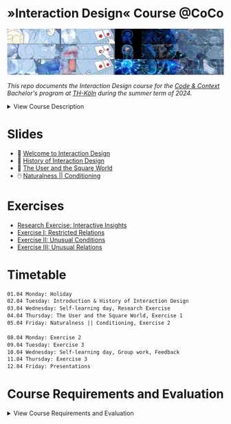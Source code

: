 # »Interaction Design« Course @CoCo

![Thumbnail](./src/design/cover.jpg)

_This repo documents the Interaction Design course for the [Code & Context](https://www.coco.study/) Bachelor's program at [TH-Köln](https://www.th-koeln.de/) during the summer term of 2024._


<details>
  <summary>View Course Description</summary>
  The course "Interaction Design (DF22)" offers an in-depth examination of the principles and methodologies involved in shaping interactions with digital artifacts and processes. It encompasses the study of various interaction paradigms such as GUIs and TUIs, supplemented by an exploration of Interaction Design history and interface materiality. Through practical exercises and projects, participants engage in the experimentation of prototypes and Creative Coding techniques, while critically analyzing established methods within the field.
</details>

# Slides
- 🤗 [Welcome to Interaction Design](https://slides.cnrd.computer/iad/1/)
- 📖 [History of Interaction Design](https://slides.cnrd.computer/iad/2/)
- 🔳 [The User and the Square World](https://slides.cnrd.computer/iad/3/)
- 🖱️ [Naturalness || Conditioning](https://slides.cnrd.computer/iad/4/)

# Exercises
- [Research Exercise: Interactive Insights](./exercises/Research%20Exercise:%20Interactive%20Insights.md)
- [Exercise I: Restricted Relations](./exercises/Exercise%20I:%20Restricted%20Relations.md)
- [Exercise II: Unusual Conditions](./exercises/Exercise%20II:%20Unusual%20Conditions.md)
- [Exercise III: Unusual Relations](./exercises/Exercise%20III:%20Unusual%20Relations.md)

# Timetable
```md
01.04 Monday: Holiday
02.04 Tuesday: Introduction & History of Interaction Design
03.04 Wednesday: Self-learning day, Research Exercise
04.04 Thursday: The User and the Square World, Exercise 1
05.04 Friday: Naturalness || Conditioning, Exercise 2

08.04 Monday: Exercise 2
09.04 Tuesday: Exercise 3
10.04 Wednesday: Self-learning day, Group work, Feedback
11.04 Thursday: Exercise 3
12.04 Friday: Presentations 
``` 

# Course Requirements and Evaluation

<details>
  <summary>View Course Requirements and Evaluation</summary>

  ## Dokumentation
  Die Dokumentation ist das Kernelement des Kursergebnisses. Sie sollte die Bearbeitung der drei 3 Teilaufgaben als Prozess darstellen. Besondere Wichtigkeit liegt auf den verschiedenen Iterationen und der Begründung von Entscheidungsfindungen. Warum wurden bestimmte Formen der Interaktion anderen Gegenüber bevorzugt? Was war das Spannende, was hat warum funktioniert? Das finale Ergebnis der selbstgewählten Interaktion sollte in der Dokumentation enthalten sein, jedoch nicht den Fokus der Dokumentation einnehmen. Die Darstellung und das Medium (PDF, Website, Videodokumentation, ...) ist frei wählbar.

  ## Präsentation (approx. 15min)
  Die Präsentation hat das Ziel, die selbstdefinierte Aufgabe darzustellen. Sie dient dazu, die Milestones des Prozesses darzustellen. Beantwortet auch hier die „Warum“-Fragen. Warum wurde sich für diese Form der Interaktion entschieden, welche Iterationen gab es, warum wurden bestimmte wieder verworfen? Was kam am Ende dabei raus und was ist an der gewählten Interaktion so spannend? Die Präsentation ist kein Pitch des Endergebnisses!

  ## Bewertung
  60% Bewertung der Abgabe (Dokumentation)
  - Ausführliche Dokumentation der Teilaufgaben
  - Nachvollziehbarkeit des Prozesses und Begründbarkeit der getroffenen Entscheidungen, in allen 3 Teilaufgaben
  - Qualität der Dokumentation (passend gewähltes Medium, Prozessdarstellungen, Fotos, Texte, ...)

  30% Bewertung der Präsentation (selbstdefinierte Aufgabe)
  - Interativer Gestaltungsprozess (es wurden _verschiedene_ Experimente durchgeführt)
  - Begründbarkeit der getroffenen Entscheidungen
  - Präsentationsweise
  - Konzeptuelle und gestalterische Umsetzung der „selbstgewählten Interaktion“

  10% Bewertung des Arbeitsprozess in Einzel & Gruppenarbeit
  - Zwischenpräsentationen
  - konstruktive Diskussionen
</details>



